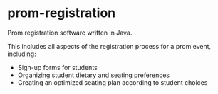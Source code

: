 # prom-registration

Prom registration software written in Java.

This includes all aspects of the registration process for a prom event, including:
- Sign-up forms for students
- Organizing student dietary and seating preferences
- Creating an optimized seating plan according to student choices
